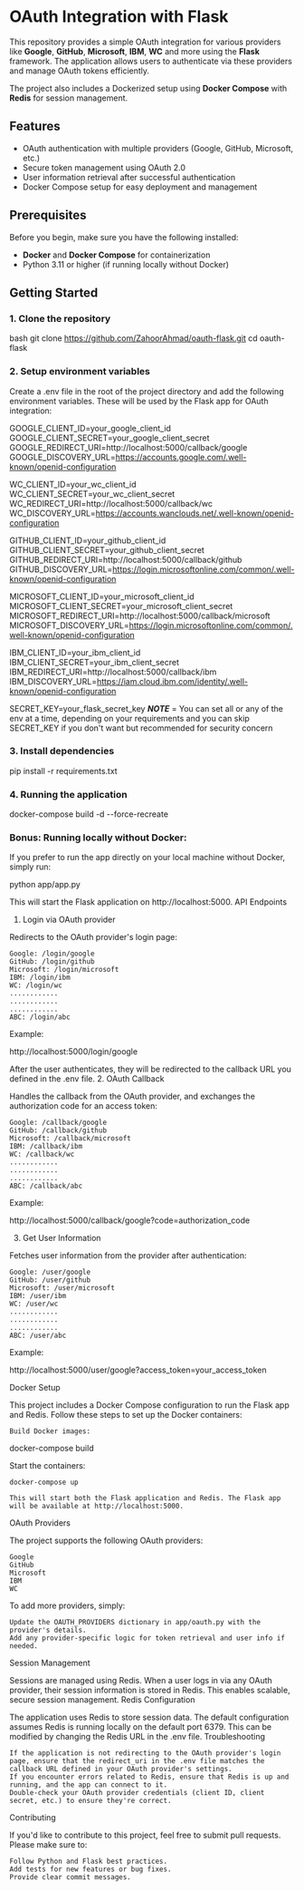 # OAuth Integration with Flask

This repository provides a simple OAuth integration for various providers like **Google**, **GitHub**, **Microsoft**, **IBM**, **WC** and more using the **Flask** framework. The application allows users to authenticate via these providers and manage OAuth tokens efficiently.

The project also includes a Dockerized setup using **Docker Compose** with **Redis** for session management.

## Features

- OAuth authentication with multiple providers (Google, GitHub, Microsoft, etc.)
- Secure token management using OAuth 2.0
- User information retrieval after successful authentication
- Docker Compose setup for easy deployment and management

## Prerequisites

Before you begin, make sure you have the following installed:

- **Docker** and **Docker Compose** for containerization
- Python 3.11 or higher (if running locally without Docker)

## Getting Started

### 1. Clone the repository

bash
git clone https://github.com/ZahoorAhmad/oauth-flask.git
cd oauth-flask


### 2. Setup environment variables

Create a .env file in the root of the project directory and add the following environment variables. These will be used by the Flask app for OAuth integration:

GOOGLE_CLIENT_ID=your_google_client_id
GOOGLE_CLIENT_SECRET=your_google_client_secret
GOOGLE_REDIRECT_URI=http://localhost:5000/callback/google
GOOGLE_DISCOVERY_URL=https://accounts.google.com/.well-known/openid-configuration

WC_CLIENT_ID=your_wc_client_id
WC_CLIENT_SECRET=your_wc_client_secret
WC_REDIRECT_URI=http://localhost:5000/callback/wc
WC_DISCOVERY_URL=https://accounts.wanclouds.net/.well-known/openid-configuration


GITHUB_CLIENT_ID=your_github_client_id
GITHUB_CLIENT_SECRET=your_github_client_secret
GITHUB_REDIRECT_URI=http://localhost:5000/callback/github
GITHUB_DISCOVERY_URL=https://login.microsoftonline.com/common/.well-known/openid-configuration


MICROSOFT_CLIENT_ID=your_microsoft_client_id
MICROSOFT_CLIENT_SECRET=your_microsoft_client_secret
MICROSOFT_REDIRECT_URI=http://localhost:5000/callback/microsoft
MICROSOFT_DISCOVERY_URL=https://login.microsoftonline.com/common/.well-known/openid-configuration

IBM_CLIENT_ID=your_ibm_client_id
IBM_CLIENT_SECRET=your_ibm_client_secret
IBM_REDIRECT_URI=http://localhost:5000/callback/ibm
IBM_DISCOVERY_URL=https://iam.cloud.ibm.com/identity/.well-known/openid-configuration

SECRET_KEY=your_flask_secret_key
***NOTE*** = You can set all or any of the env at a time, depending on your requirements and you can skip SECRET_KEY if you don't want but recommended for security concern

### 3. Install dependencies

pip install -r requirements.txt


### 4. Running the application

docker-compose build -d --force-recreate


### Bonus: Running locally without Docker:

If you prefer to run the app directly on your local machine without Docker, simply run:

python app/app.py



This will start the Flask application on http://localhost:5000.
API Endpoints
1. Login via OAuth provider

Redirects to the OAuth provider's login page:

    Google: /login/google
    GitHub: /login/github
    Microsoft: /login/microsoft
    IBM: /login/ibm
    WC: /login/wc
    ............
    ............
    ............
    ABC: /login/abc

Example:

http://localhost:5000/login/google

After the user authenticates, they will be redirected to the callback URL you defined in the .env file.
2. OAuth Callback

Handles the callback from the OAuth provider, and exchanges the authorization code for an access token:

    Google: /callback/google
    GitHub: /callback/github
    Microsoft: /callback/microsoft
    IBM: /callback/ibm
    WC: /callback/wc
    ............
    ............
    ............
    ABC: /callback/abc

Example:

http://localhost:5000/callback/google?code=authorization_code

3. Get User Information

Fetches user information from the provider after authentication:

    Google: /user/google
    GitHub: /user/github
    Microsoft: /user/microsoft
    IBM: /user/ibm
    WC: /user/wc
    ............
    ............
    ............
    ABC: /user/abc


Example:

http://localhost:5000/user/google?access_token=your_access_token

Docker Setup

This project includes a Docker Compose configuration to run the Flask app and Redis. Follow these steps to set up the Docker containers:

    Build Docker images:

docker-compose build

Start the containers:

    docker-compose up

    This will start both the Flask application and Redis. The Flask app will be available at http://localhost:5000.

OAuth Providers

The project supports the following OAuth providers:

    Google
    GitHub
    Microsoft
    IBM
    WC

To add more providers, simply:

    Update the OAUTH_PROVIDERS dictionary in app/oauth.py with the provider's details.
    Add any provider-specific logic for token retrieval and user info if needed.

Session Management

Sessions are managed using Redis. When a user logs in via any OAuth provider, their session information is stored in Redis. This enables scalable, secure session management.
Redis Configuration

The application uses Redis to store session data. The default configuration assumes Redis is running locally on the default port 6379. This can be modified by changing the Redis URL in the .env file.
Troubleshooting

    If the application is not redirecting to the OAuth provider's login page, ensure that the redirect_uri in the .env file matches the callback URL defined in your OAuth provider's settings.
    If you encounter errors related to Redis, ensure that Redis is up and running, and the app can connect to it.
    Double-check your OAuth provider credentials (client ID, client secret, etc.) to ensure they're correct.

Contributing

If you'd like to contribute to this project, feel free to submit pull requests. Please make sure to:

    Follow Python and Flask best practices.
    Add tests for new features or bug fixes.
    Provide clear commit messages.
